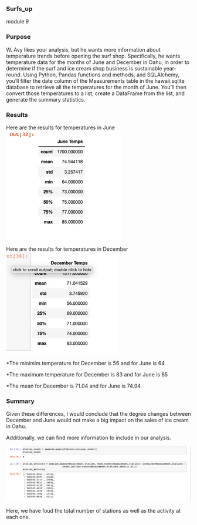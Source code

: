 ### Surfs_up
module 9

### Purpose

W. Avy likes your analysis, but he wants more information about temperature trends before opening the surf shop. Specifically, he wants temperature data for the months of June and December in Oahu, in order to determine if the surf and ice cream shop business is sustainable year-round. Using Python, Pandas functions and methods, and SQLAlchemy, you’ll filter the date column of the Measurements table in the hawaii.sqlite database to retrieve all the temperatures for the month of June. You’ll then convert those temperatures to a list, create a DataFrame from the list, and generate the summary statistics.

### Results

Here are the results for temperatures in June
 ![june](june_temps.png)
 
 
Here are the results for temperatures in December
 ![dec](dec_temps.png)

*The minimim temperature for December is 56 and for June is 64

*The maximum temperature for December is 83 and for June is 85

*The mean for December is 71.04 and for June is 74.94


### Summary

Given these differences, I would conclude that the degree changes between December and June would not make a big impact on the sales of ice cream in Oahu. 

Additionally, we can find more information to include in our analysis.

![query](station_analysis.png)

Here, we have foud the total number of stations as well as the activity at each one.
